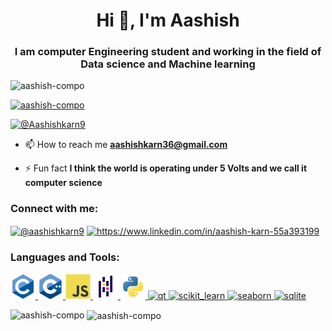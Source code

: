 <h1 align="center">Hi 👋, I'm Aashish</h1>
<h3 align="center">I am computer Engineering student and working in the field of Data science and Machine learning</h3>

<p align="left"> <img src="https://komarev.com/ghpvc/?username=aashish-compo&label=Profile%20views&color=0e75b6&style=flat" alt="aashish-compo" /> </p>

<p align="left"> <a href="https://github.com/ryo-ma/github-profile-trophy"><img src="https://github-profile-trophy.vercel.app/?username=aashish-compo" alt="aashish-compo" /></a> </p>

<p align="left"> <a href="https://twitter.com/@Aashishkarn9" target="blank"><img src="https://img.shields.io/twitter/follow/@aashishkarn9?logo=twitter&style=for-the-badge" alt="@Aashishkarn9" /></a> </p>

- 📫 How to reach me **aashishkarn36@gmail.com**

- ⚡ Fun fact **I think the world is operating under 5 Volts and we call it computer science**

<h3 align="left">Connect with me:</h3>
<p align="left">
<a href="https://twitter.com/@aashishkarn9" target="blank"><img align="center" src="https://raw.githubusercontent.com/rahuldkjain/github-profile-readme-generator/master/src/images/icons/Social/twitter.svg" alt="@aashishkarn9" height="30" width="40" /></a>
<a href="https://linkedin.com/in/https://www.linkedin.com/in/aashish-karn-55a393199" target="blank"><img align="center" src="https://raw.githubusercontent.com/rahuldkjain/github-profile-readme-generator/master/src/images/icons/Social/linked-in-alt.svg" alt="https://www.linkedin.com/in/aashish-karn-55a393199" height="30" width="40" /></a>
</p>

<h3 align="left">Languages and Tools:</h3>
<p align="left"> <a href="https://www.cprogramming.com/" target="_blank" rel="noreferrer"> <img src="https://raw.githubusercontent.com/devicons/devicon/master/icons/c/c-original.svg" alt="c" width="40" height="40"/> </a> <a href="https://www.w3schools.com/cpp/" target="_blank" rel="noreferrer"> <img src="https://raw.githubusercontent.com/devicons/devicon/master/icons/cplusplus/cplusplus-original.svg" alt="cplusplus" width="40" height="40"/> </a> <a href="https://developer.mozilla.org/en-US/docs/Web/JavaScript" target="_blank" rel="noreferrer"> <img src="https://raw.githubusercontent.com/devicons/devicon/master/icons/javascript/javascript-original.svg" alt="javascript" width="40" height="40"/> </a> <a href="https://pandas.pydata.org/" target="_blank" rel="noreferrer"> <img src="https://raw.githubusercontent.com/devicons/devicon/2ae2a900d2f041da66e950e4d48052658d850630/icons/pandas/pandas-original.svg" alt="pandas" width="40" height="40"/> </a> <a href="https://www.python.org" target="_blank" rel="noreferrer"> <img src="https://raw.githubusercontent.com/devicons/devicon/master/icons/python/python-original.svg" alt="python" width="40" height="40"/> </a> <a href="https://www.qt.io/" target="_blank" rel="noreferrer"> <img src="https://upload.wikimedia.org/wikipedia/commons/0/0b/Qt_logo_2016.svg" alt="qt" width="40" height="40"/> </a> <a href="https://scikit-learn.org/" target="_blank" rel="noreferrer"> <img src="https://upload.wikimedia.org/wikipedia/commons/0/05/Scikit_learn_logo_small.svg" alt="scikit_learn" width="40" height="40"/> </a> <a href="https://seaborn.pydata.org/" target="_blank" rel="noreferrer"> <img src="https://seaborn.pydata.org/_images/logo-mark-lightbg.svg" alt="seaborn" width="40" height="40"/> </a> <a href="https://www.sqlite.org/" target="_blank" rel="noreferrer"> <img src="https://www.vectorlogo.zone/logos/sqlite/sqlite-icon.svg" alt="sqlite" width="40" height="40"/> </a> </p>

<p><img align="left" src="https://github-readme-stats.vercel.app/api/top-langs?username=aashish-compo&show_icons=true&locale=en&layout=compact" alt="aashish-compo" /></p>

<p>&nbsp;<img align="center" src="https://github-readme-stats.vercel.app/api?username=aashish-compo&show_icons=true&locale=en" alt="aashish-compo" /></p>

